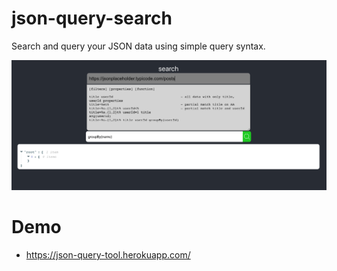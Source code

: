 # json-query-search

Search and query your JSON data using simple query syntax.

![Image](jqt.png)

# Demo

- https://json-query-tool.herokuapp.com/
